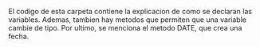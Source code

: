 El codigo de esta carpeta contiene la explicacion de como se declaran las variables.
Ademas, tambien hay metodos que permiten que una variable cambie de tipo.
Por ultimo, se menciona el metodo DATE, que crea una fecha.